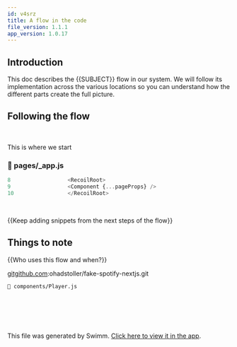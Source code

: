 ```yaml
---
id: v4srz
title: A flow in the code
file_version: 1.1.1
app_version: 1.0.17
---
```


## Introduction

This doc describes the {{SUBJECT}} flow in our system. We will follow its implementation across the various locations so you can understand how the different parts create the full picture.

## Following the flow

<br/>

This is where we start
<!-- NOTE-swimm-snippet: the lines below link your snippet to Swimm -->
### 📄 pages/_app.js
```javascript
8                  <RecoilRoot>
9                  <Component {...pageProps} />
10                 </RecoilRoot>
```

<br/>

{{Keep adding snippets from the next steps of the flow}}

## Things to note

{{Who uses this flow and when?}}

[gitgithub.com](mailto:tbcom):ohadstoller/fake-spotify-nextjs.git

`📄 components/Player.js`

<br/>

<br/>

<br/>

<br/>

This file was generated by Swimm. [Click here to view it in the app](https://app.swimm.io/repos/Z2l0aHViJTNBJTNBZmFrZS1zcG90aWZ5LW5leHRqcyUzQSUzQW9oYWRzdG9sbGVy/docs/v4srz).
